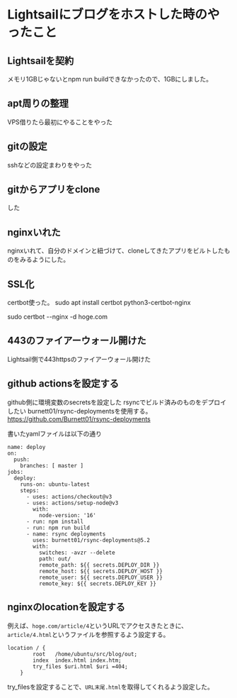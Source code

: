 # Lightsailにブログをホストした時のやったこと
## Lightsailを契約
メモリ1GBじゃないとnpm run buildできなかったので、1GBにしました。

## apt周りの整理
VPS借りたら最初にやることをやった

## gitの設定
sshなどの設定まわりをやった

## gitからアプリをclone
した

## nginxいれた
nginxいれて、自分のドメインと紐づけて、cloneしてきたアプリをビルトしたものをみるようにした。

## SSL化
certbot使った。
sudo apt install certbot python3-certbot-nginx

sudo certbot --nginx -d hoge.com

## 443のファイアーウォール開けた
Lightsail側で443httpsのファイアーウォール開けた

## github actionsを設定する
github側に環境変数のsecretsを設定した
rsyncでビルド済みのものをデプロイしたい
burnett01/rsync-deploymentsを使用する。
https://github.com/Burnett01/rsync-deployments

書いたyamlファイルは以下の通り
```
name: deploy
on:
  push:
    branches: [ master ]
jobs:
  deploy:
    runs-on: ubuntu-latest
    steps:
      - uses: actions/checkout@v3
      - uses: actions/setup-node@v3
        with:
          node-version: '16'
      - run: npm install
      - run: npm run build
      - name: rsync deployments
        uses: burnett01/rsync-deployments@5.2
        with:
          switches: -avzr --delete
          path: out/
          remote_path: ${{ secrets.DEPLOY_DIR }}
          remote_host: ${{ secrets.DEPLOY_HOST }}
          remote_user: ${{ secrets.DEPLOY_USER }}
          remote_key: ${{ secrets.DEPLOY_KEY }}
```
## nginxのlocationを設定する
例えば、`hoge.com/article/4`というURLでアクセスきたときに、`article/4.html`というファイルを参照するよう設定する。
```
location / {
        root   /home/ubuntu/src/blog/out;
        index  index.html index.htm;
        try_files $uri.html $uri =404;
    }
```
try_filesを設定することで、`URL末尾.html`を取得してくれるよう設定した。
